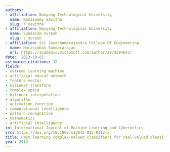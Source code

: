 ```yaml
---
authors:
- affiliation: Nanyang Technological University
  name: Ramaswamy Savitha
  slug: r_savitha
- affiliation: Nanyang Technological University
  name: Sundaram Suresh
  slug: s_suresh
- affiliation: Sri Jayachamarajendra College Of Engineering
  name: Narasimhan Sundararajan
  url: https://academic.microsoft.com/author/2974384643/
date: '2013-10-01'
estimated_citations: 12
fields:
- extreme learning machine
- artificial neural network
- feature vector
- bilinear transform
- complex space
- bilinear interpolation
- algorithm
- activation function
- computational intelligence
- pattern recognition
- mathematics
- artificial intelligence
in: International Journal of Machine Learning and Cybernetics
src: https://doi.org/10.1007/s13042-012-0112-x
title: Fast learning complex-valued classifiers for real-valued classification problems
year: 2013
---
```

